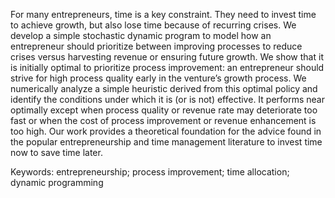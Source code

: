 For many entrepreneurs, time is a key constraint. They need to invest time to achieve growth, but also lose time because of recurring crises. We develop a simple stochastic dynamic program to model how an entrepreneur should prioritize between improving processes to reduce crises versus harvesting revenue or ensuring future growth. We show that it is initially optimal to prioritize process improvement: an entrepreneur should strive for high process quality early in the venture’s growth process. We numerically analyze a simple heuristic derived from this optimal policy and identify the conditions under which it is (or is not) effective. It performs near optimally except when process quality or revenue rate may deteriorate too fast or when the cost of process improvement or revenue enhancement is too high. Our work provides a theoretical foundation for the advice found in the popular entrepreneurship and time management literature to invest time now to save time later.

Keywords: entrepreneurship; process improvement; time allocation; dynamic programming